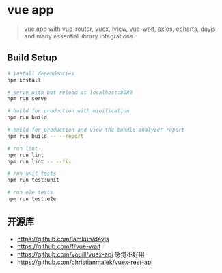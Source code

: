 # vue app

> vue app with vue-router, vuex, iview, vue-wait, axios, echarts, dayjs and many essential library integrations

## Build Setup

``` bash
# install dependencies
npm install

# serve with hot reload at localhost:8080
npm run serve

# build for production with minification
npm run build

# build for production and view the bundle analyzer report
npm run build -- --report

# run lint
npm run lint
npm run lint -- --fix

# run unit tests
npm run test:unit

# run e2e tests
npm run test:e2e
```

## 开源库

* https://github.com/iamkun/dayjs
* https://github.com/f/vue-wait
* https://github.com/vouill/vuex-api 感觉不好用
* https://github.com/christianmalek/vuex-rest-api 
